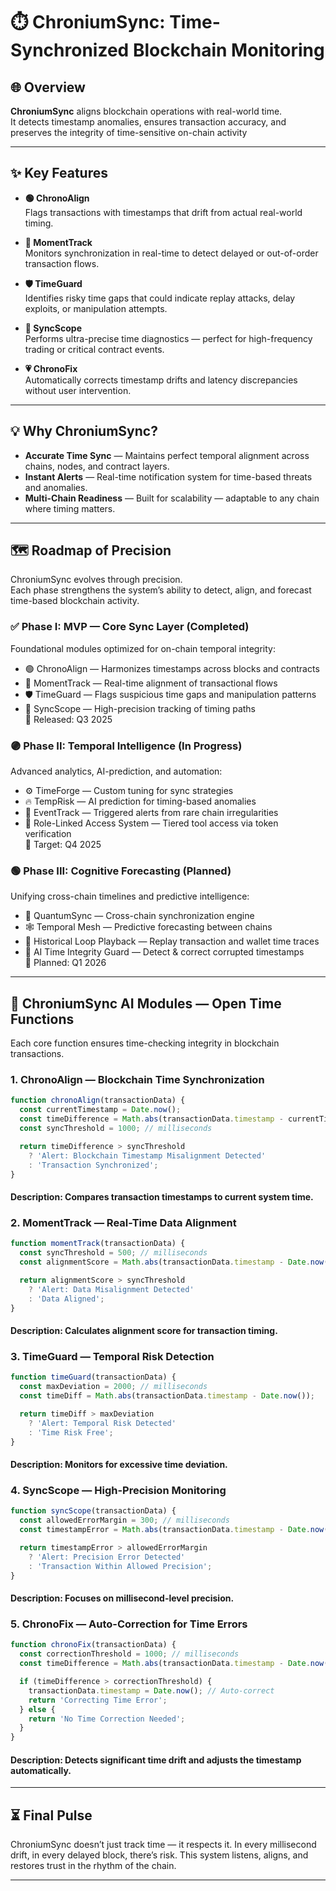 
# ⏱️ ChroniumSync: Time-Synchronized Blockchain Monitoring

## 🌐 Overview

**ChroniumSync** aligns blockchain operations with real-world time.  
It detects timestamp anomalies, ensures transaction accuracy, and preserves the integrity of time-sensitive on-chain activity

---

## ✨ Key Features

- **🟢 ChronoAlign**  
  Flags transactions with timestamps that drift from actual real-world timing.

- **🧭 MomentTrack**  
  Monitors synchronization in real-time to detect delayed or out-of-order transaction flows.

- **🛡 TimeGuard**  
  Identifies risky time gaps that could indicate replay attacks, delay exploits, or manipulation attempts.

- **🔭 SyncScope**  
  Performs ultra-precise time diagnostics — perfect for high-frequency trading or critical contract events.

- **💗 ChronoFix**  
  Automatically corrects timestamp drifts and latency discrepancies without user intervention.

---

## 💡 Why ChroniumSync?

- **Accurate Time Sync** — Maintains perfect temporal alignment across chains, nodes, and contract layers.  
- **Instant Alerts** — Real-time notification system for time-based threats and anomalies.  
- **Multi-Chain Readiness** — Built for scalability — adaptable to any chain where timing matters.

---

## 🗺 Roadmap of Precision

ChroniumSync evolves through precision.  
Each phase strengthens the system’s ability to detect, align, and forecast time-based blockchain activity.

### ✅ Phase I: MVP — Core Sync Layer (Completed)
Foundational modules optimized for on-chain temporal integrity:
- 🟢 ChronoAlign — Harmonizes timestamps across blocks and contracts
- 🧭 MomentTrack — Real-time alignment of transactional flows
- 🛡 TimeGuard — Flags suspicious time gaps and manipulation patterns
- 🔭 SyncScope — High-precision tracking of timing paths  
  📅 Released: Q3 2025

### 🟣 Phase II: Temporal Intelligence (In Progress)
Advanced analytics, AI-prediction, and automation:
- ⚙️ TimeForge — Custom tuning for sync strategies
- 🔥 TempRisk — AI prediction for timing-based anomalies
- 🎯 EventTrack — Triggered alerts from rare chain irregularities
- 🧾 Role-Linked Access System — Tiered tool access via token verification  
  📅 Target: Q4 2025

### 🟢 Phase III: Cognitive Forecasting (Planned)
Unifying cross-chain timelines and predictive intelligence:
- 🚀 QuantumSync — Cross-chain synchronization engine
- 🕸 Temporal Mesh — Predictive forecasting between chains
- 🔁 Historical Loop Playback — Replay transaction and wallet time traces
- 🔐 AI Time Integrity Guard — Detect & correct corrupted timestamps  
  📅 Planned: Q1 2026

---

## 🧠 ChroniumSync AI Modules — Open Time Functions

Each core function ensures time-checking integrity in blockchain transactions.

### 1. ChronoAlign — Blockchain Time Synchronization

```js
function chronoAlign(transactionData) {
  const currentTimestamp = Date.now();
  const timeDifference = Math.abs(transactionData.timestamp - currentTimestamp);
  const syncThreshold = 1000; // milliseconds

  return timeDifference > syncThreshold
    ? 'Alert: Blockchain Timestamp Misalignment Detected'
    : 'Transaction Synchronized';
}
```
#### Description: Compares transaction timestamps to current system time.

### 2. MomentTrack — Real-Time Data Alignment

```js
function momentTrack(transactionData) {
  const syncThreshold = 500; // milliseconds
  const alignmentScore = Math.abs(transactionData.timestamp - Date.now()) / transactionData.timestamp;

  return alignmentScore > syncThreshold
    ? 'Alert: Data Misalignment Detected'
    : 'Data Aligned';
}
```
#### Description: Calculates alignment score for transaction timing.

### 3. TimeGuard — Temporal Risk Detection

```js
function timeGuard(transactionData) {
  const maxDeviation = 2000; // milliseconds
  const timeDiff = Math.abs(transactionData.timestamp - Date.now());

  return timeDiff > maxDeviation
    ? 'Alert: Temporal Risk Detected'
    : 'Time Risk Free';
}
```
#### Description: Monitors for excessive time deviation.

### 4. SyncScope — High-Precision Monitoring

```js
function syncScope(transactionData) {
  const allowedErrorMargin = 300; // milliseconds
  const timestampError = Math.abs(transactionData.timestamp - Date.now());

  return timestampError > allowedErrorMargin
    ? 'Alert: Precision Error Detected'
    : 'Transaction Within Allowed Precision';
}
```
#### Description: Focuses on millisecond-level precision.

### 5. ChronoFix — Auto-Correction for Time Errors

```js
function chronoFix(transactionData) {
  const correctionThreshold = 1000; // milliseconds
  const timeDifference = Math.abs(transactionData.timestamp - Date.now());

  if (timeDifference > correctionThreshold) {
    transactionData.timestamp = Date.now(); // Auto-correct
    return 'Correcting Time Error';
  } else {
    return 'No Time Correction Needed';
  }
}
```
#### Description: Detects significant time drift and adjusts the timestamp automatically.

---
## ⏳ Final Pulse
ChroniumSync doesn’t just track time — it respects it.
In every millisecond drift, in every delayed block, there’s risk.
This system listens, aligns, and restores trust in the rhythm of the chain.

---
